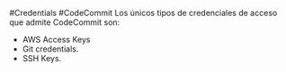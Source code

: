 #Credentials #CodeCommit 
Los únicos tipos de credenciales de acceso que admite CodeCommit son:
- AWS Access Keys
- Git credentials.
- SSH Keys.